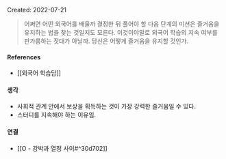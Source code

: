 Created: 2022-07-21

>어쩌면 어떤 외국어를 배울까 결정한 뒤 풀어야 할 다음 단계의 미션은 즐거움을 유지하는 법을 찾는 것일지도 모른다. 이것이야말로 외국어 학습의 지속 여부를 판가름하는 잣대가 아닐까. 당신은 어떻게 즐거움을 유지할 것인가.

#### References
- [[외국어 학습담]]

#### 생각
- 사회적 관계 안에서 보상을 획득하는 것이 가장 강력한 즐거움일 수 있다.
- 스터디를 지속해야 하는 이유임.

#### 연결
- [[O - 강박과 열정 사이#^30d702]]